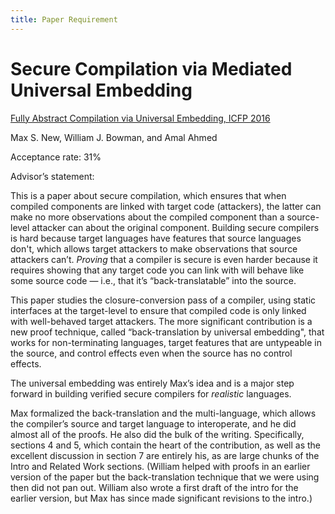 ```yaml
---
title: Paper Requirement
---
```


# Secure Compilation via Mediated Universal Embedding

[Fully Abstract Compilation via Universal Embedding, ICFP 2016](fabcc-paper.pdf)

Max S. New, William J. Bowman, and Amal Ahmed

Acceptance rate: 31%

Advisor’s statement:

This is a paper about secure compilation, which ensures that when compiled components are linked with target code (attackers), the latter can make no more observations about the compiled component than a source-level attacker can about the original component.  Building secure compilers is hard because target languages have features that source languages don't, which allows target attackers to make observations that source attackers can’t.  *Proving* that a compiler is secure is even harder because it requires showing that any target code you can link with will behave like some source code — i.e., that it’s “back-translatable” into the source.

This paper studies the closure-conversion pass of a compiler, using static interfaces at the target-level to ensure that compiled code is only linked with well-behaved target attackers.  The more significant contribution is a new proof technique, called “back-translation by universal embedding", that works for non-terminating languages, target features that are untypeable in the source, and control effects even when the source has no control effects.

The universal embedding was entirely Max’s idea and is a major step forward in building verified secure compilers for *realistic* languages.

Max formalized the back-translation and the multi-language, which allows the compiler’s source and target language to interoperate, and he did almost all of the proofs.  He also did the bulk of the writing.  Specifically, sections 4 and 5, which contain the heart of the contribution, as well as the excellent discussion in section 7 are entirely his, as are large chunks of the Intro and Related Work sections. (William helped with proofs in an earlier version of the paper but the back-translation technique that we were using then did not pan out.  William also wrote a first draft of the intro for the earlier version, but Max has since made significant revisions to the intro.)

